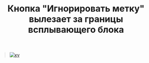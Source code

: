 ﻿---
title: "Кнопка &quot;Игнорировать метку&quot; вылезает за границы всплывающего блока"
se.owner.user_id: 188366
se.owner.display_name: "Stranger in the Q"
se.owner.link: "https://ru.meta.stackoverflow.com/users/188366/stranger-in-the-q"
se.link: "https://ru.meta.stackoverflow.com/questions/10222/%d0%9a%d0%bd%d0%be%d0%bf%d0%ba%d0%b0-%d0%98%d0%b3%d0%bd%d0%be%d1%80%d0%b8%d1%80%d0%be%d0%b2%d0%b0%d1%82%d1%8c-%d0%bc%d0%b5%d1%82%d0%ba%d1%83-%d0%b2%d1%8b%d0%bb%d0%b5%d0%b7%d0%b0%d0%b5%d1%82-%d0%b7%d0%b0-%d0%b3%d1%80%d0%b0%d0%bd%d0%b8%d1%86%d1%8b-%d0%b2%d1%81%d0%bf%d0%bb%d1%8b%d0%b2%d0%b0%d1%8e%d1%89%d0%b5%d0%b3%d0%be-%d0%b1%d0%bb%d0%be%d0%ba%d0%b0"
se.question_id: 10222
se.post_type: question
se.score: 10
---
<blockquote>
  <p><a href="https://i.stack.imgur.com/xbG0Y.png" rel="nofollow noreferrer"><img src="https://i.stack.imgur.com/xbG0Y.png" alt="ку"></a></p>
</blockquote>
